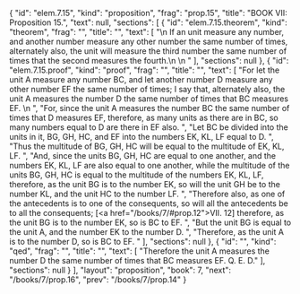 {
  "id": "elem.7.15",
  "kind": "proposition",
  "frag": "prop.15",
  "title": "BOOK VII: Proposition 15.",
  "text": null,
  "sections": [
    {
      "id": "elem.7.15.theorem",
      "kind": "theorem",
      "frag": "",
      "title": "",
      "text": [
        "\n       If an unit measure any number, and another number measure any other number the same number of times, alternately also, the unit will measure the third number the same number of times that the second measures the fourth.\n       \n      "
      ],
      "sections": null
    },
    {
      "id": "elem.7.15.proof",
      "kind": "proof",
      "frag": "",
      "title": "",
      "text": [
        "For let the unit A measure any number BC, and let another number D measure any other number EF the same number of times; I say that, alternately also, the unit A measures the number D the same number of times that BC measures EF. \n      ",
        "For, since the unit A measures the number BC the same number of times that D measures EF, therefore, as many units as there are in BC, so many numbers equal to D are there in EF also. ",
        "Let BC be divided into the units in it, BG, GH, HC, and EF into the numbers EK, KL, LF equal to D. ",
        "Thus the multitude of BG, GH, HC will be equal to the multitude of EK, KL, LF. ",
        "And, since the units BG, GH, HC are equal to one another, and the numbers EK, KL, LF are also equal to one another, while the multitude of the units BG, GH, HC is equal to the multitude of the numbers EK, KL, LF, therefore, as the unit BG is to the number EK, so will the unit GH be to the number KL, and the unit HC to the number LF. ",
        "Therefore also, as one of the antecedents is to one of the consequents, so will all the antecedents be to all the consequents; [<a href=\"/books/7/#prop.12\">VII. 12</a>] therefore, as the unit BG is to the number EK, so is BC to EF. ",
        "But the unit BG is equal to the unit A, and the number EK to the number D. ",
        "Therefore, as the unit A is to the number D, so is BC to EF. "
      ],
      "sections": null
    },
    {
      "id": "",
      "kind": "qed",
      "frag": "",
      "title": "",
      "text": [
        "Therefore the unit A measures the number D the same number of times that BC measures EF. Q. E. D."
      ],
      "sections": null
    }
  ],
  "layout": "proposition",
  "book": 7,
  "next": "/books/7/prop.16",
  "prev": "/books/7/prop.14"
}
